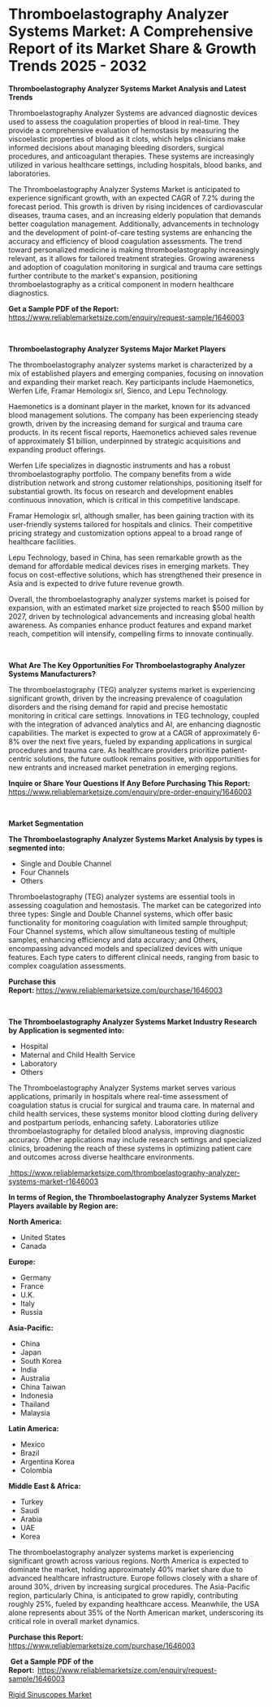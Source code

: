 <p><h1>Thromboelastography Analyzer Systems Market: A Comprehensive Report of its Market Share & Growth Trends 2025 - 2032</h1></p><p><strong>Thromboelastography Analyzer Systems Market Analysis and Latest Trends</strong></p>
<p><p>Thromboelastography Analyzer Systems are advanced diagnostic devices used to assess the coagulation properties of blood in real-time. They provide a comprehensive evaluation of hemostasis by measuring the viscoelastic properties of blood as it clots, which helps clinicians make informed decisions about managing bleeding disorders, surgical procedures, and anticoagulant therapies. These systems are increasingly utilized in various healthcare settings, including hospitals, blood banks, and laboratories.</p><p>The Thromboelastography Analyzer Systems Market is anticipated to experience significant growth, with an expected CAGR of 7.2% during the forecast period. This growth is driven by rising incidences of cardiovascular diseases, trauma cases, and an increasing elderly population that demands better coagulation management. Additionally, advancements in technology and the development of point-of-care testing systems are enhancing the accuracy and efficiency of blood coagulation assessments. The trend toward personalized medicine is making thromboelastography increasingly relevant, as it allows for tailored treatment strategies. Growing awareness and adoption of coagulation monitoring in surgical and trauma care settings further contribute to the market's expansion, positioning thromboelastography as a critical component in modern healthcare diagnostics.</p></p>
<p><strong>Get a Sample PDF of the Report:&nbsp;</strong> <a href="https://www.reliablemarketsize.com/enquiry/request-sample/1646003?utm_campaign=2889&utm_medium=2&utm_source=Github&utm_content=ia&utm_term=29032025&utm_id=thromboelastography-analyzer-systems">https://www.reliablemarketsize.com/enquiry/request-sample/1646003</a></p>
<p>&nbsp;</p>
<p><strong>Thromboelastography Analyzer Systems Major Market Players</strong></p>
<p><p>The thromboelastography analyzer systems market is characterized by a mix of established players and emerging companies, focusing on innovation and expanding their market reach. Key participants include Haemonetics, Werfen Life, Framar Hemologix srl, Sienco, and Lepu Technology.</p><p>Haemonetics is a dominant player in the market, known for its advanced blood management solutions. The company has been experiencing steady growth, driven by the increasing demand for surgical and trauma care products. In its recent fiscal reports, Haemonetics achieved sales revenue of approximately $1 billion, underpinned by strategic acquisitions and expanding product offerings.</p><p>Werfen Life specializes in diagnostic instruments and has a robust thromboelastography portfolio. The company benefits from a wide distribution network and strong customer relationships, positioning itself for substantial growth. Its focus on research and development enables continuous innovation, which is critical in this competitive landscape.</p><p>Framar Hemologix srl, although smaller, has been gaining traction with its user-friendly systems tailored for hospitals and clinics. Their competitive pricing strategy and customization options appeal to a broad range of healthcare facilities.</p><p>Lepu Technology, based in China, has seen remarkable growth as the demand for affordable medical devices rises in emerging markets. They focus on cost-effective solutions, which has strengthened their presence in Asia and is expected to drive future revenue growth.</p><p>Overall, the thromboelastography analyzer systems market is poised for expansion, with an estimated market size projected to reach $500 million by 2027, driven by technological advancements and increasing global health awareness. As companies enhance product features and expand market reach, competition will intensify, compelling firms to innovate continually.</p></p>
<p>&nbsp;</p>
<p><strong>What Are The Key Opportunities For Thromboelastography Analyzer Systems Manufacturers?</strong></p>
<p><p>The thromboelastography (TEG) analyzer systems market is experiencing significant growth, driven by the increasing prevalence of coagulation disorders and the rising demand for rapid and precise hemostatic monitoring in critical care settings. Innovations in TEG technology, coupled with the integration of advanced analytics and AI, are enhancing diagnostic capabilities. The market is expected to grow at a CAGR of approximately 6-8% over the next five years, fueled by expanding applications in surgical procedures and trauma care. As healthcare providers prioritize patient-centric solutions, the future outlook remains positive, with opportunities for new entrants and increased market penetration in emerging regions.</p></p>
<p><strong>Inquire or Share Your Questions If Any Before Purchasing This Report:</strong> <a href="https://www.reliablemarketsize.com/enquiry/pre-order-enquiry/1646003?utm_campaign=2889&utm_medium=2&utm_source=Github&utm_content=ia&utm_term=29032025&utm_id=thromboelastography-analyzer-systems">https://www.reliablemarketsize.com/enquiry/pre-order-enquiry/1646003</a></p>
<p>&nbsp;</p>
<p><strong>Market Segmentation</strong></p>
<p><strong>The Thromboelastography Analyzer Systems Market Analysis by types is segmented into:</strong></p>
<p><ul><li>Single and Double Channel</li><li>Four Channels</li><li>Others</li></ul></p>
<p><p>Thromboelastography (TEG) analyzer systems are essential tools in assessing coagulation and hemostasis. The market can be categorized into three types: Single and Double Channel systems, which offer basic functionality for monitoring coagulation with limited sample throughput; Four Channel systems, which allow simultaneous testing of multiple samples, enhancing efficiency and data accuracy; and Others, encompassing advanced models and specialized devices with unique features. Each type caters to different clinical needs, ranging from basic to complex coagulation assessments.</p></p>
<p><strong>Purchase this Report:&nbsp;</strong><a href="https://www.reliablemarketsize.com/purchase/1646003?utm_campaign=2889&utm_medium=2&utm_source=Github&utm_content=ia&utm_term=29032025&utm_id=thromboelastography-analyzer-systems">https://www.reliablemarketsize.com/purchase/1646003</a></p>
<p>&nbsp;</p>
<p><strong>The Thromboelastography Analyzer Systems Market Industry Research by Application is segmented into:</strong></p>
<p><ul><li>Hospital</li><li>Maternal and Child Health Service</li><li>Laboratory</li><li>Others</li></ul></p>
<p><p>The Thromboelastography Analyzer Systems market serves various applications, primarily in hospitals where real-time assessment of coagulation status is crucial for surgical and trauma care. In maternal and child health services, these systems monitor blood clotting during delivery and postpartum periods, enhancing safety. Laboratories utilize thromboelastography for detailed blood analysis, improving diagnostic accuracy. Other applications may include research settings and specialized clinics, broadening the reach of these systems in optimizing patient care and outcomes across diverse healthcare environments.</p></p>
<p><a href="https://www.reliablemarketsize.com/thromboelastography-analyzer-systems-market-r1646003?utm_campaign=2889&utm_medium=2&utm_source=Github&utm_content=ia&utm_term=29032025&utm_id=thromboelastography-analyzer-systems">&nbsp;https://www.reliablemarketsize.com/thromboelastography-analyzer-systems-market-r1646003</a></p>
<p><strong>In terms of Region, the Thromboelastography Analyzer Systems Market Players available by Region are:</strong></p>
<p>
    <p> <strong> North America: </strong>
        <ul>
            <li>United States</li>
            <li>Canada</li>
        </ul>
        </p> 
    <p> <strong> Europe: </strong>
        <ul>
            <li>Germany</li>
            <li>France</li>
            <li>U.K.</li>
            <li>Italy</li>
            <li>Russia</li>
        </ul>
        </p> 
    <p> <strong> Asia-Pacific: </strong>
        <ul>
            <li>China</li>
            <li>Japan</li>
            <li>South Korea</li>
            <li>India</li>
            <li>Australia</li>
            <li>China Taiwan</li>
            <li>Indonesia</li>
            <li>Thailand</li>
            <li>Malaysia</li>
        </ul>
        </p> 
    <p> <strong> Latin America: </strong>
        <ul>
            <li>Mexico</li>
            <li>Brazil</li>
            <li>Argentina Korea</li>
            <li>Colombia</li>
        </ul>
        </p> 
    <p> <strong> Middle East & Africa: </strong>
        <ul>
            <li>Turkey</li>
            <li>Saudi</li>
            <li>Arabia</li>
            <li>UAE</li>
            <li>Korea</li>
        </ul>
    </p>
    </p>
<p><p>The thromboelastography analyzer systems market is experiencing significant growth across various regions. North America is expected to dominate the market, holding approximately 40% market share due to advanced healthcare infrastructure. Europe follows closely with a share of around 30%, driven by increasing surgical procedures. The Asia-Pacific region, particularly China, is anticipated to grow rapidly, contributing roughly 25%, fueled by expanding healthcare access. Meanwhile, the USA alone represents about 35% of the North American market, underscoring its critical role in overall market dynamics.</p></p>
<p><strong>Purchase this Report: </strong><a href="https://www.reliablemarketsize.com/purchase/1646003?utm_campaign=2889&utm_medium=2&utm_source=Github&utm_content=ia&utm_term=29032025&utm_id=thromboelastography-analyzer-systems">https://www.reliablemarketsize.com/purchase/1646003</a></p>
<p>&nbsp;<strong>Get a Sample PDF of the Report:&nbsp;&nbsp;</strong><a href="https://www.reliablemarketsize.com/enquiry/request-sample/1646003?utm_campaign=2889&utm_medium=2&utm_source=Github&utm_content=ia&utm_term=29032025&utm_id=thromboelastography-analyzer-systems">https://www.reliablemarketsize.com/enquiry/request-sample/1646003</a></p>
<p><strong></strong></p>
<p><p><a href="https://github.com/birbamanan03/Market-Research-Report-List-1/blob/main/rigid-sinuscopes-market.md?utm_campaign=2889&utm_medium=2&utm_source=Github&utm_content=ia&utm_term=29032025&utm_id=thromboelastography-analyzer-systems">Rigid Sinuscopes Market</a></p></p>